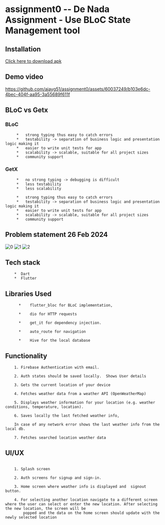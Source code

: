 # assignment0 -- De Nada Assignment - Use BLoC State Management tool

## Installation
<a href="https://github.com/ajayg51/assignment0/blob/main/app-contents/github-apk/app-release.apk">Click here to download apk</a>

##  Demo video

https://github.com/ajayg51/assignment0/assets/60037249/b103e6dc-4bec-404f-aa95-3a55689f611f





##   BLoC vs Getx

###   BLoC

```
     *   strong typing thus easy to catch errors 
     *   testability -> separation of business logic and presentation logic making it
     *   easier to write unit tests for app
     *   scalability -> scalable, suitable for all project sizes
     *   community support
```

###   GetX

```
     *   no strong typing -> debugging is difficult
     *   less testability
     *   less scalability
```

```
     *   strong typing thus easy to catch errors 
     *   testability -> separation of business logic and presentation logic making it
     *   easier to write unit tests for app
     *   scalability -> scalable, suitable for all project sizes
     *   community support
```

##  Problem statement 26 Feb 2024

![0](https://github.com/ajayg51/assignment0/assets/60037249/77c0a12d-3653-4540-a634-33c404a07947)
![1](https://github.com/ajayg51/assignment0/assets/60037249/265a4b42-e4bd-4427-a7bd-796f2d1b8bab)
![2](https://github.com/ajayg51/assignment0/assets/60037249/cbed2fb1-f7b5-4467-aab5-6ae449ab153d)


## Tech stack
```
    *  Dart
    *  Flutter
```

##  Libraries Used
```
      *    flutter_bloc for BLoC implementation, 

      *    dio for HTTP requests

      *    get_it for dependency injection. 

      *    auto_route for navigation   

      *    Hive for the local database 

```

##   Functionality
```
    1. Firebase Authentication with email. 

    2. Auth states should be saved locally.  Shows User details

    3. Gets the current location of your device 

    4. Fetches weather data from a weather API (OpenWeatherMap)

    5. Displays weather information for your location (e.g. weather conditions, temperature, location). 

    6. Saves locally the last fetched weather info, 

    In case of any network error shows the last weather info from the local db. 

    7. Fetches searched location weather data

```

##    UI/UX
```

    1. Splash screen 

    2. Auth screens for signup and sign-in. 

    3. Home screen where weather info is displayed and  signout button. 

    4. For selecting another location navigate to a different screen where the user can select or enter the new location. After selecting the new location, the screen will be
        popped and the data on the home screen should update with the newly selected location
```





